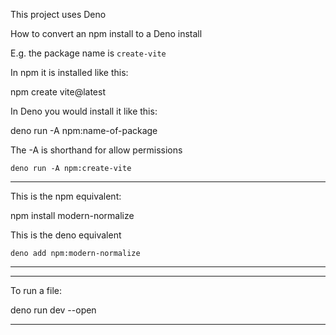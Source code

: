 This project uses Deno

How to convert an npm install to a Deno install

E.g. the package name is `create-vite`

In npm it is installed like this:

npm create vite@latest

In Deno you would install it like this:

deno run -A npm:name-of-package

The -A is shorthand for allow permissions

```
deno run -A npm:create-vite
```

_______________________________________________________________________________

This is the npm equivalent:

npm install modern-normalize

This is the deno equivalent
```
deno add npm:modern-normalize
```
_______________________________________________________________________________

_______________________________________________________________________________

To run a file:

deno run dev --open

_______________________________________________________________________________
